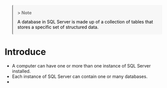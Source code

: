 <blockquote style="background-color: #f7f7f7; border-left-color: #777777;border-radius: 3px; padding: 5px 15px 15px 15px;">
<b style="color: #777777; padding-left: 0px; line-height:40px">>&nbsp;Note</b><br/>
<div style="padding-left: 0px; color: #000000; word-wrap: break-word;">
A database in SQL Server is made up of a collection of tables that stores a specific set of structured data.<br/>
</div></blockquote>

# Introduce

- A computer can have one or more than one instance of SQL Server installed.
- Each instance of SQL Server can contain one or many databases.
- 